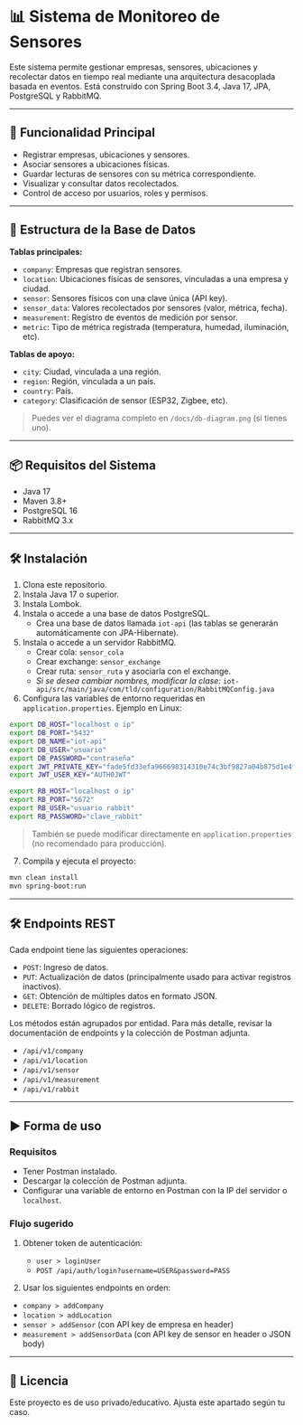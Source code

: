 # 📊 Sistema de Monitoreo de Sensores

Este sistema permite gestionar empresas, sensores, ubicaciones y recolectar datos en tiempo real mediante una arquitectura desacoplada basada en eventos.
Está construido con Spring Boot 3.4, Java 17, JPA, PostgreSQL y RabbitMQ.

---

## 🚀 Funcionalidad Principal

- Registrar empresas, ubicaciones y sensores.
- Asociar sensores a ubicaciones físicas.
- Guardar lecturas de sensores con su métrica correspondiente.
- Visualizar y consultar datos recolectados.
- Control de acceso por usuarios, roles y permisos.

---

## 🧱 Estructura de la Base de Datos

**Tablas principales:**
- `company`: Empresas que registran sensores.
- `location`: Ubicaciones físicas de sensores, vinculadas a una empresa y ciudad.
- `sensor`: Sensores físicos con una clave única (API key).
- `sensor_data`: Valores recolectados por sensores (valor, métrica, fecha).
- `measurement`: Registro de eventos de medición por sensor.
- `metric`: Tipo de métrica registrada (temperatura, humedad, iluminación, etc).

**Tablas de apoyo:**
- `city`: Ciudad, vinculada a una región.
- `region`: Región, vinculada a un país.
- `country`: País.
- `category`: Clasificación de sensor (ESP32, Zigbee, etc).

> Puedes ver el diagrama completo en `/docs/db-diagram.png` (si tienes uno).

---

## 📦 Requisitos del Sistema

- Java 17
- Maven 3.8+
- PostgreSQL 16
- RabbitMQ 3.x

---

## 🛠️ Instalación

1. Clona este repositorio.
2. Instala Java 17 o superior.
3. Instala Lombok.
4. Instala o accede a una base de datos PostgreSQL.
   - Crea una base de datos llamada `iot-api` (las tablas se generarán automáticamente con JPA-Hibernate).
5. Instala o accede a un servidor RabbitMQ.
   - Crear cola: `sensor_cola`
   - Crear exchange: `sensor_exchange`
   - Crear ruta: `sensor_ruta` y asociarla con el exchange.
   - *Si se desea cambiar nombres, modificar la clase:* `iot-api/src/main/java/com/tld/configuration/RabbitMQConfig.java`
6. Configura las variables de entorno requeridas en `application.properties`. Ejemplo en Linux:

```bash
export DB_HOST="localhost o ip"
export DB_PORT="5432"
export DB_NAME="iot-api"
export DB_USER="usuario"
export DB_PASSWORD="contraseña"
export JWT_PRIVATE_KEY="fade5fd33efa966698314310e74c3bf9827a04b875d1e4f8a088b389c54ab7a1"
export JWT_USER_KEY="AUTH0JWT"

export RB_HOST="localhost o ip"
export RB_PORT="5672"
export RB_USER="usuario rabbit"
export RB_PASSWORD="clave_rabbit"
```

> También se puede modificar directamente en `application.properties` (no recomendado para producción).

7. Compila y ejecuta el proyecto:
```bash
mvn clean install
mvn spring-boot:run
```

---

## 🛠️ Endpoints REST

Cada endpoint tiene las siguientes operaciones:

- `POST`: Ingreso de datos.
- `PUT`: Actualización de datos (principalmente usado para activar registros inactivos).
- `GET`: Obtención de múltiples datos en formato JSON.
- `DELETE`: Borrado lógico de registros.

Los métodos están agrupados por entidad. Para más detalle, revisar la documentación de endpoints y la colección de Postman adjunta.

- `/api/v1/company`
- `/api/v1/location`
- `/api/v1/sensor`
- `/api/v1/measurement`
- `/api/v1/rabbit`

---

## ▶️ Forma de uso

### Requisitos

- Tener Postman instalado.
- Descargar la colección de Postman adjunta.
- Configurar una variable de entorno en Postman con la IP del servidor o `localhost`.

### Flujo sugerido

1. Obtener token de autenticación:
   - `user > loginUser`
   - `POST /api/auth/login?username=USER&password=PASS`

2. Usar los siguientes endpoints en orden:

- `company > addCompany`
- `location > addLocation`
- `sensor > addSensor` (con API key de empresa en header)
- `measurement > addSensorData` (con API key de sensor en header o JSON body)

---

## 📄 Licencia

Este proyecto es de uso privado/educativo. Ajusta este apartado según tu caso.
